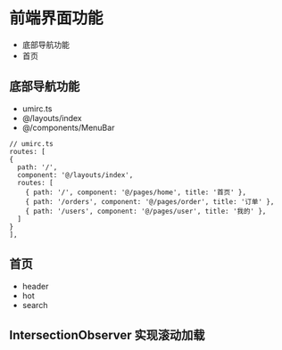 # 前端界面功能
- 底部导航功能
- 首页

## 底部导航功能
- umirc.ts
- @/layouts/index
- @/components/MenuBar

```
// umirc.ts
routes: [
{
  path: '/',
  component: '@/layouts/index',
  routes: [
    { path: '/', component: '@/pages/home', title: '首页' },
    { path: '/orders', component: '@/pages/order', title: '订单' },
    { path: '/users', component: '@/pages/user', title: '我的' },
  ]
}
],
```

## 首页
- header
- hot
- search

## IntersectionObserver 实现滚动加载

